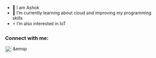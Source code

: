 
- 👋 I am Ashok
- 🌱 I’m currently learning about cloud and improving my programming skills 
- ⚡ I’m also interested in IoT


### Connect with me:

&emsp<a href="https://www.linkedin.com/in/ashok-kumar-5b8072170"><img align="left" alt="Ashok | LinkedIn" width="22px" src="https://cdn.jsdelivr.net/npm/simple-icons@v3/icons/linkedin.svg" /></a>


<br />
